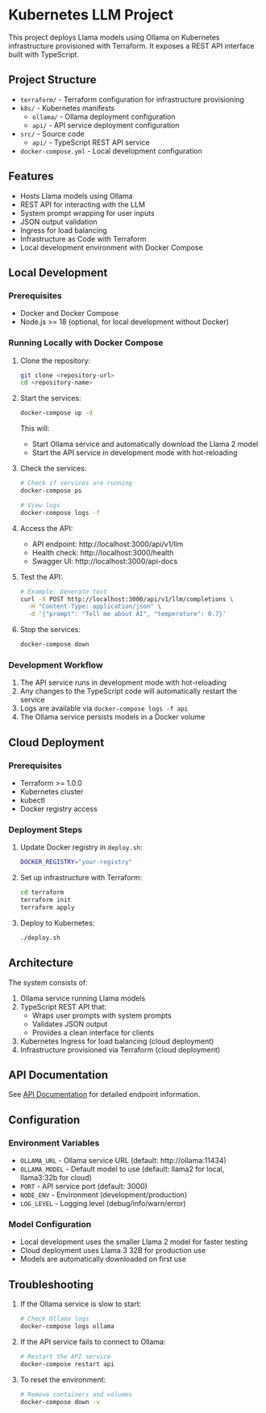 # Kubernetes LLM Project

This project deploys Llama models using Ollama on Kubernetes infrastructure provisioned with Terraform. It exposes a REST API interface built with TypeScript.

## Project Structure

- `terraform/` - Terraform configuration for infrastructure provisioning
- `k8s/` - Kubernetes manifests
  - `ollama/` - Ollama deployment configuration
  - `api/` - API service deployment configuration
- `src/` - Source code
  - `api/` - TypeScript REST API service
- `docker-compose.yml` - Local development configuration

## Features

- Hosts Llama models using Ollama
- REST API for interacting with the LLM
- System prompt wrapping for user inputs
- JSON output validation
- Ingress for load balancing
- Infrastructure as Code with Terraform
- Local development environment with Docker Compose

## Local Development

### Prerequisites

- Docker and Docker Compose
- Node.js >= 18 (optional, for local development without Docker)

### Running Locally with Docker Compose

1. Clone the repository:

   ```bash
   git clone <repository-url>
   cd <repository-name>
   ```

2. Start the services:

   ```bash
   docker-compose up -d
   ```

   This will:

   - Start Ollama service and automatically download the Llama 2 model
   - Start the API service in development mode with hot-reloading

3. Check the services:

   ```bash
   # Check if services are running
   docker-compose ps

   # View logs
   docker-compose logs -f
   ```

4. Access the API:

   - API endpoint: http://localhost:3000/api/v1/llm
   - Health check: http://localhost:3000/health
   - Swagger UI: http://localhost:3000/api-docs

5. Test the API:

   ```bash
   # Example: Generate text
   curl -X POST http://localhost:3000/api/v1/llm/completions \
     -H "Content-Type: application/json" \
     -d '{"prompt": "Tell me about AI", "temperature": 0.7}'
   ```

6. Stop the services:
   ```bash
   docker-compose down
   ```

### Development Workflow

1. The API service runs in development mode with hot-reloading
2. Any changes to the TypeScript code will automatically restart the service
3. Logs are available via `docker-compose logs -f api`
4. The Ollama service persists models in a Docker volume

## Cloud Deployment

### Prerequisites

- Terraform >= 1.0.0
- Kubernetes cluster
- kubectl
- Docker registry access

### Deployment Steps

1. Update Docker registry in `deploy.sh`:

   ```bash
   DOCKER_REGISTRY="your-registry"
   ```

2. Set up infrastructure with Terraform:

   ```bash
   cd terraform
   terraform init
   terraform apply
   ```

3. Deploy to Kubernetes:
   ```bash
   ./deploy.sh
   ```

## Architecture

The system consists of:

1. Ollama service running Llama models
2. TypeScript REST API that:
   - Wraps user prompts with system prompts
   - Validates JSON output
   - Provides a clean interface for clients
3. Kubernetes Ingress for load balancing (cloud deployment)
4. Infrastructure provisioned via Terraform (cloud deployment)

## API Documentation

See [API Documentation](src/api/README.md) for detailed endpoint information.

## Configuration

### Environment Variables

- `OLLAMA_URL` - Ollama service URL (default: http://ollama:11434)
- `OLLAMA_MODEL` - Default model to use (default: llama2 for local, llama3:32b for cloud)
- `PORT` - API service port (default: 3000)
- `NODE_ENV` - Environment (development/production)
- `LOG_LEVEL` - Logging level (debug/info/warn/error)

### Model Configuration

- Local development uses the smaller Llama 2 model for faster testing
- Cloud deployment uses Llama 3 32B for production use
- Models are automatically downloaded on first use

## Troubleshooting

1. If the Ollama service is slow to start:

   ```bash
   # Check Ollama logs
   docker-compose logs ollama
   ```

2. If the API service fails to connect to Ollama:

   ```bash
   # Restart the API service
   docker-compose restart api
   ```

3. To reset the environment:
   ```bash
   # Remove containers and volumes
   docker-compose down -v
   ```

